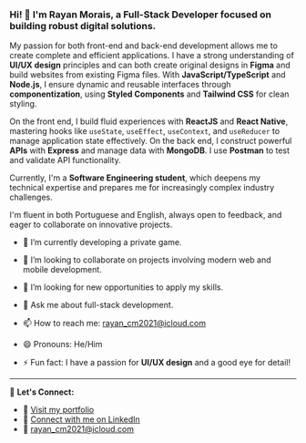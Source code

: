 ### **Hi!** 👋 I'm Rayan Morais, a Full-Stack Developer focused on building robust digital solutions.

My passion for both front-end and back-end development allows me to create complete and efficient applications. I have a strong understanding of **UI/UX design** principles and can both create original designs in **Figma** and build websites from existing Figma files. With **JavaScript/TypeScript** and **Node.js**, I ensure dynamic and reusable interfaces through **componentization**, using **Styled Components** and **Tailwind CSS** for clean styling.

On the front end, I build fluid experiences with **ReactJS** and **React Native**, mastering hooks like `useState`, `useEffect`, `useContext`, and `useReducer` to manage application state effectively. On the back end, I construct powerful **APIs** with **Express** and manage data with **MongoDB**. I use **Postman** to test and validate API functionality.

Currently, I'm a **Software Engineering student**, which deepens my technical expertise and prepares me for increasingly complex industry challenges.

I'm fluent in both Portuguese and English, always open to feedback, and eager to collaborate on innovative projects.

* 🌱 I’m currently developing a private game.

* 👯 I’m looking to collaborate on projects involving modern web and mobile development.

* 🤔 I’m looking for new opportunities to apply my skills.

* 💬 Ask me about full-stack development.

* 📫 How to reach me: rayan_cm2021@icloud.com

* 😄 Pronouns: He/Him

* ⚡ Fun fact: I have a passion for **UI/UX design** and a good eye for detail!

---

🤝 **Let's Connect:**

* 🔗 [Visit my portfolio](https://rayancmorais.com.br)
* 💼 [Connect with me on LinkedIn](https://www.linkedin.com/in/rayancmorais)
* 📧 [rayan_cm2021@icloud.com](mailto:rayan_cm2021@icloud.com)
